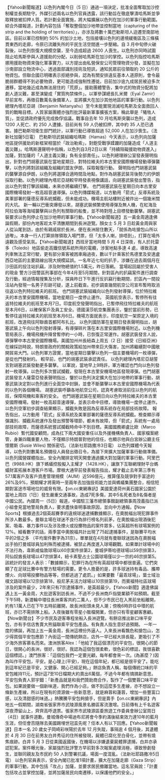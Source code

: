 【Yahoo新聞報道】以色列內閣今日（5 日）通過一項決定，批准全面奪取加沙控制權並長期駐守。外媒引述兩名以色列官員透露，該行動旨在徹底擊潰哈馬斯並爭取釋放被扣押人質。若計劃全面實施，將大幅擴展以色列在加沙的軍事行動範圍。綜合外媒報道，計劃內容包括「奪取整個加沙地帶並控制當地（capturing of the strip and the holding of territories）」，亦涉及將數十萬巴勒斯坦人迫遷至南部地區。目前以軍已控制約 50% 的加沙土地，包括接壤以色列的邊境緩衝區及三條橫貫東西的走廊，令原已流離失所的平民生活空間進一步壓縮。自 3 月中旬停火破裂後，以色列恢復大規模空襲，至今造成超過 2600 人喪生。以危刑亦同時試圖阻止哈馬斯參與人道援助的分配，以削弱哈馬斯在加沙的掌控。以色列指控哈馬斯挪用援助物資來強化軍事實力，以方提出由私營保安公司管理物資分發，並擬在加沙南部設立物流中心，透過面部識別技術及短訊，通知民眾前往領取約 20 公斤的物資包。但聯合國已明確表示拒絕參與，認為有關安排違反基本人道原則，會令最脆弱群體得不到必要物資，更可能造成強制性遷徙。目前加沙逾九成居民被迫多次遷移，當地幾近成為無法居住的「荒原」。援助團體警告，集中式的物資分配將加劇人道災難，甚至演變成「實質拘禁條件」。以軍參謀總長扎米爾（Eyal Zamir）早前宣布，再徵召數萬名後備軍人，並將擴大在加沙其他地區的軍事行動。以色列總理內塔尼亞胡（Benjamin Netanyahu）至今未能實現消滅哈馬斯及全面救回人質的戰略目標。人質家屬團體亦強烈批評最新軍事擴張方案，稱此舉是「犧牲人質」，並促請政府優先完成換俘協議。戰事自去年 10 月哈馬斯突襲以色列，造成 1200 人死亡、約 250 人遭擄，目前尚有 59 人仍被扣押，其中約 35 人恐已遇害。據巴勒斯坦衛生部門統計，以軍行動已導致超過 52,000 人在加沙喪生。（法新社加薩5日電）    巴勒斯坦武裝組織哈瑪斯（Hamas）今天表示，以色列向加薩地區提供援助的新框架相當於「政治勒索」，對飽受戰爭蹂躪的加薩造成「人道主義災難」。哈瑪斯還聲明中指稱，以色列自3月2日以來「持續阻礙援助物資進入」加薩，對加薩的「人道主義災難」負有全部責任」。以色列總理辦公室發表聲明指出，針對也門胡塞武裝在當地星期日，對特拉維夫的本古里安國際機場發動導彈襲擊，以色列將對該組織及組織的盟友伊朗，採取報復行動。 聲明指也門胡塞武裝的襲擊源自伊朗，以色列將選擇合適時間及地點，對作為胡塞武裝背後勢力的伊朗採取行動。以色列總理內塔尼亞胡較早時發表視像講話，向胡塞武裝發出警告，指出以色列曾打擊該組織，未來亦將繼續打擊。 也門胡塞武裝在星期日向本古里安國際機場發射一枚高超音速導彈。以色列傳媒報道，以方動用「箭式」反導系統及美軍部署的薩德反導系統攔截，但未能成功。機場主航站樓附近被炸出一個幾米闊的大坑。 新一輪以巴衝突爆發以來，胡塞武裝頻繁使用導彈及無人機，在紅海及阿拉伯海等海域襲擊與以色列有關聯的船隻，並不時對陸上目標發動襲擊。胡塞武裝要求以色列停止在加沙地帶的軍事行動。【Yahoo新聞報道】五一黃金周適逢佛誕假期，部份內地客趁太平清醮期間到長洲遊覽。顏女士 5 月 3 日趁黃金周與家人從汕尾到訪，由於有親戚居於長洲，便在長洲居住數天，「就係為咗搶包山所以過嚟」。本身一行人打算排隊領取入場門票，但「太多人喇，排唔到」，打算在場外遠觀及感受氣氛。【Yahoo新聞報道】西班牙當地時間 5 月 4 日深夜，有人於托雷多（Toledo）地區偷走高鐵信號系統所用的電纜，涉案地點多達 4 處，導致高速列車無法正常行駛，更有部分乘客被困車廂過夜，數以千計乘客於馬德里及安達盧西亞地區的主要路線出現大規模延誤。一名年近七旬的扒手，涉嫌在過去兩個月在沙田區的投注站扒竊，涉及財物總值約1.5萬元，昨日落網。 當場起回屬於受害人的現金 警方沙田警區刑事部在今年4月至5月期間，針對區內的扒竊案件進行調查及行動，經過情報搜集及分析，探員昨日下午進行反扒竊行動期間，於區內一間投注站內發現一名男子形跡可疑，遂上前截查。初步調查幾間航空公司宣布暫時取消往返以色列特拉維夫的航班。 也門胡塞武裝組織向以色列發射導彈，位於特拉維夫的本古里安國際機場，當地星期日一度停止運作。 英國航空表示，暫停所有往返特拉維夫的航班至本月7日。印度航空發聲明指出，已暫停飛往特拉維夫的航班至本月6日，以確保客戶及員工安全。德國漢莎航空集團表示，鑒於當前形勢，已暫停往返特拉維夫的航班至本月6日。機場方面就表示，印度航空一架原定入境的航班，改道飛往阿聯酋首都阿布扎比。 以色列國防軍在星期日發表聲明指出，胡塞武裝上午向以色列發射導彈，有導彈碎片落在本古里安國際機場附近。以色列機管局表示，機場飛機升降曾暫停約一小時，已恢復正常運作。胡塞武裝發言人說，導彈擊中本古里安國際機場。美國加州州長紐森上周五（2 日）接受《日經亞洲》在線採訪時說，特朗普政府的關稅政策給加州帶來巨大傷害，加州將繼續對中國敞開貿易大門。以色列軍方證實，當地星期日襲擊以色列一個主要機場的一枚導彈，是從也門發射的。 較早前，也門的胡塞武裝承認責任。 以色列總理內塔尼亞胡誓言對胡塞武裝發動更多襲擊。 以軍說，當地早上9時許，軍方確認也門向以色列發射一枚導彈。以色列多次嘗試攔截，發現在本古里安機場地區發現導彈。也門胡塞武裝發言人薩雷亞發表聲明指出，鑒於以色列決定擴大在加沙地帶的軍事行動，胡塞武裝決定對以色列進行全面空中封鎖，並會不斷襲擊以本古里安國際機場為代表的以色列各個機場。 胡塞武裝呼籲各地航空公司，認真考慮取消前往以色列的航班，保障飛機和乘客的安全。 也門胡塞武裝在星期日向以色列特拉維夫的本古里安國際機場，發射一枚高超音速導彈，並表示命中目標，導致機場一度停止運作。以色列空軍初步調查結果顯示，攔截失敗是因為反導系統存在局部技術故障。 報告指出，以方動用「箭式」反導系統及美軍部署的薩德反導系統攔截。檢查顯示導彈識別、攔截系統運作及發出預警等環節，都未有故障，但「箭式」系統有一處局部技術故障，而薩德系統嘗試攔截時命中不到目標。美國國務卿盧比歐（Marco Rubio）暫代國安顧問，成為扛下兩大國安重任以及外援機構負責人、國家檔案總管，身兼四職重要人物，不僅顯示特朗普對他的信任，也顯示他與白宮辦公廳主任懷爾斯 (Susie Wiles) 關係密切。（法新社耶路撒冷3日電）    以色列媒體今天報導，以色列對數萬名預備役人員發出徵召令，為接下來擴大加薩軍事行動做準備。以色列國營媒體指出，安全內閣排定明天開會通過擴大對加薩的軍事行動。阿里巴巴（9988.HK）旗下螞蟻控股擬入主耀才（1428.HK），讓旗下互聯網理財平台螞蟻財富拓展本港客戶市場。摩根大通早前發表報告指出，耀才截止去年第三季有57.1萬客戶及客戶資產管理規模（AUM）近596億元，推算僅及競爭對手富途的26%及9%，預期耀才將需時一至兩年去加強技術能力並與螞蟻集團整合，相信短期對富途市場地位的威脅有限。【on.cc東網專訊】美國愛達荷州黃石國家公園於當地上周四（1日）發生嚴重交通事故，造成7死多傷，其中5名死者及8名傷者是中國公民。內媒周一（5日）報道，中國駐三藩市總領事館副總領事周茂義指已派小組會見當地警局負責人，要求盡快查明事故原因，並向中方通報。【Now Sports】根據過去2個英超賽季的違規球迷逮捕數據顯示，在奧脫福出現犯罪事件所涉人數最多。曼聯主場在球迷不良行為排行榜名列前茅，在奧脫福出現酒後犯案、吸毒、暴力事件以及涉及煙火或投擲物品的案件眾多，佔英超所有球場案例的12%。細看數字的話，兩季當中奧脫福共計出現了75起逮捕事件，是聯賽平均水平的2倍之多 （平均案件數字為31宗）。單單就在4月就有曼聯球迷因為在奧脫福出手拍打曼城球員加利殊而被逮捕，被禁止再度進入球場觀戰。如果單計球場中的不法行為，韋斯咸倫敦球場以60宗案件排第2，曼城伊蒂哈德球場以59宗排第3，阿仙奴酋長球場以47宗排第4，紐卡素聖占士公園球場僅以少一宗的46宗排第5。該統計的發言人表示：「數據顯示，犯罪行為在所有英超球場中都很普遍。它們突顯了在足球比賽中有警方駐場的需要。更令人擔憂的是，許多球迷持有毒品、攜帶煙火、向球場投擲物品等等，但都逃過了處罰。」如果要數「最乖球場」，葉士域治樸文路球場以12宗排第18，般尼茅夫活力球場以10宗排第19，而賓福特社區球場涉及的案件最少，2年來只有7宗逮捕事件，是英超最少。【Yahoo新聞】適逢佛誕遇上五一黃金周，大批遊客到訪長洲，不過不少長洲商戶指營業額不如預期。截至下午5時，新渡輪中環往長洲乘客共約二萬人，但不少市民已在入黑前坐船離開，約有1.1萬人已在下午五時前離開，故長洲街頭未見人潮；傍晚6時許往中環的航班，亦已不需排隊上船。入夜後雖有零星小販檔開業，但亦只有零星顧客惠顧。【Now新聞台】不少市民及遊客專程坐船入長洲遊覽。有餅店推出新口味平安包，亦有手信店售賣大熊貓聯乘平安包產品。有負責人指生意好過預期。 一年一度的佛誕，再加上五一黃金周，長洲這裡份外逼人。入來長洲看飄色和搶包山，怎少得買個平安包應節？內街這一間傳統餅店，店外一早已經大排長龍，更吸引了不少海外旅客慕名而來。澳洲旅客Alex：「他給了我這個漂亮的平安包，很開心的節日，很開心的長洲，很好，很好。我認為這個包很柔軟，很色彩的標誌，我很喜歡這個標誌。」澳門旅客：「這個包我們一定要光顧，每年都會來一次。(為甚麼？)因為叫作平安包，平安。是心理上(平安)，現在這個年紀，都已經是很平安了。能吃到這年紀已是平安，又健康、開心已經足夠。」餅店負責人稱，每個傳統口味的平安包維持11元，預計這7至10日檔期大約賣出6萬個，不過今年都有搞搞新意思。平安包負責人郭宇鈿：「新產品就是和我們贊助商合作，製作了一個雙蓉口味平安包。如果說要做一個新味道，我們作為小店，做不到這麼多生產線，亦不想設立一條新生產線，所以在現有的資源做一些新意思，就是麻蓉和蓮蓉，增加一些豐富口感，以及清甜感的味道。」熱騰騰平安包夠搶手，但是賣手【on.cc東網專訊】內地五一假期間，湖南省張家界市武陵源風景名勝區客流激增。日前傳有上千名遊客深夜滯留山上，齊齊高呼退票。張家界市武陵源區委旅遊工作委員會辦公室周日（4日）就事件道歉。曼城傳奇中場迪布尼將會今季約滿後結束效力達10年的藍月生涯，但佢會否隨隊去美國踢埋世冠盃先呢？佢本人有以下回應。【Yahoo新聞報道】日本一名 20 歲女子岡崎彩咲陽於去年 12 月失蹤，事隔逾 4 個月後，其遺體於 4 月 30 日在前男友白井秀征的住所被發現，屍體已腐化至白骨化，並帶有燒焦痕跡。白井 5 月 3 日從美國返國後，在機場以涉嫌遺棄屍體罪逮捕，白井亦承認犯案。案件曝光後，家屬強烈批評警方早前對多次報案處理消極，導致慘劇發生，並聯同親友及市民約 50 人到警署抗議，場面一度混亂。（法新社耶路撒冷5日電）    以色列官員表示，安全內閣已批准1項計畫，擴大在加薩走廊（Gaza Strip）的軍事行動，其中包括「攻占」加薩，並要求居民撤離當地。這名官員說：「計畫包括攻占並掌控加薩，並將加薩居民向南遷移，以保護他們的安全。」